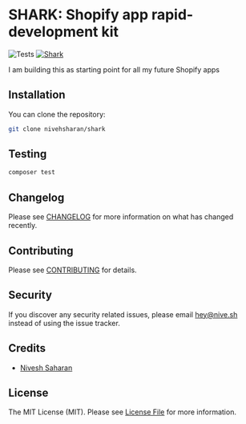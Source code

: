 # SHARK: Shopify app rapid-development kit

![Tests](https://github.com/niveshsaharan/shark/workflows/Tests/badge.svg)
[![Shark](https://img.shields.io/endpoint?url=https://dashboard.cypress.io/badge/count/cm138z/master&style=flat&logo=cypress)](https://dashboard.cypress.io/projects/cm138z/runs)


I am building this as starting point for all my future Shopify apps

## Installation

You can clone the repository:

```bash
git clone nivehsharan/shark
```

## Testing

``` bash
composer test
```

## Changelog

Please see [CHANGELOG](CHANGELOG.md) for more information on what has changed recently.

## Contributing

Please see [CONTRIBUTING](CONTRIBUTING.md) for details.

## Security

If you discover any security related issues, please email hey@nive.sh instead of using the issue tracker.

## Credits

- [Nivesh Saharan](https://github.com/niveshsaharan)

## License

The MIT License (MIT). Please see [License File](LICENSE.md) for more information.
